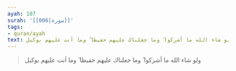 ```yaml
---
ayah: 107
surah: '[[006|سورة]]'
tags:
- quran/ayah
text: ولو شاء الله ما أشركوا ۗ وما جعلناك عليهم حفيظا ۖ وما أنت عليهم بوكيل
---
```

> ولو شاء الله ما أشركوا ۗ وما جعلناك عليهم حفيظا ۖ وما أنت عليهم بوكيل

